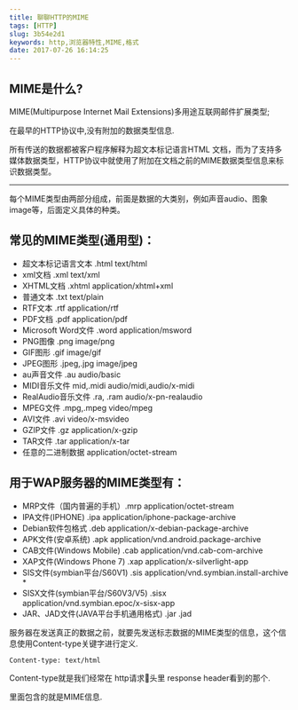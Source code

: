 ```yaml
---
title: 聊聊HTTP的MIME
tags: [HTTP]
slug: 3b54e2d1
keywords: http,浏览器特性,MIME,格式
date: 2017-07-26 16:14:25
---
```

## MIME是什么?
MIME(Multipurpose Internet Mail Extensions)多用途互联网邮件扩展类型;


在最早的HTTP协议中,没有附加的数据类型信息.

所有传送的数据都被客户程序解释为超文本标记语言HTML 文档，而为了支持多媒体数据类型，HTTP协议中就使用了附加在文档之前的MIME数据类型信息来标识数据类型。

----

每个MIME类型由两部分组成，前面是数据的大类别，例如声音audio、图象image等，后面定义具体的种类。

## 常见的MIME类型(通用型)：
* 超文本标记语言文本 .html text/html
* xml文档 .xml text/xml
* XHTML文档 .xhtml application/xhtml+xml
* 普通文本 .txt text/plain
* RTF文本 .rtf application/rtf
* PDF文档 .pdf application/pdf
* Microsoft Word文件 .word application/msword
* PNG图像 .png image/png
* GIF图形 .gif image/gif
* JPEG图形 .jpeg,.jpg image/jpeg
* au声音文件 .au audio/basic
* MIDI音乐文件 mid,.midi audio/midi,audio/x-midi
* RealAudio音乐文件 .ra, .ram audio/x-pn-realaudio
* MPEG文件 .mpg,.mpeg video/mpeg
* AVI文件 .avi video/x-msvideo
* GZIP文件 .gz application/x-gzip
* TAR文件 .tar application/x-tar
* 任意的二进制数据 application/octet-stream


## 用于WAP服务器的MIME类型有：
* MRP文件（国内普遍的手机）.mrp application/octet-stream
* IPA文件(IPHONE) .ipa application/iphone-package-archive
* Debian软件包格式 .deb application/x-debian-package-archive
* APK文件(安卓系统) .apk application/vnd.android.package-archive
* CAB文件(Windows Mobile) .cab application/vnd.cab-com-archive
* XAP文件(Windows Phone 7) .xap application/x-silverlight-app
* SIS文件(symbian平台/S60V1) .sis application/vnd.symbian.install-archive *
* SISX文件(symbian平台/S60V3/V5) .sisx application/vnd.symbian.epoc/x-sisx-app
* JAR、JAD文件(JAVA平台手机通用格式) .jar .jad


服务器在发送真正的数据之前，就要先发送标志数据的MIME类型的信息，这个信息使用Content-type关键字进行定义.

```
Content-type: text/html
```
Content-type就是我们经常在 http请求头里 response header看到的那个.

里面包含的就是MIME信息.
